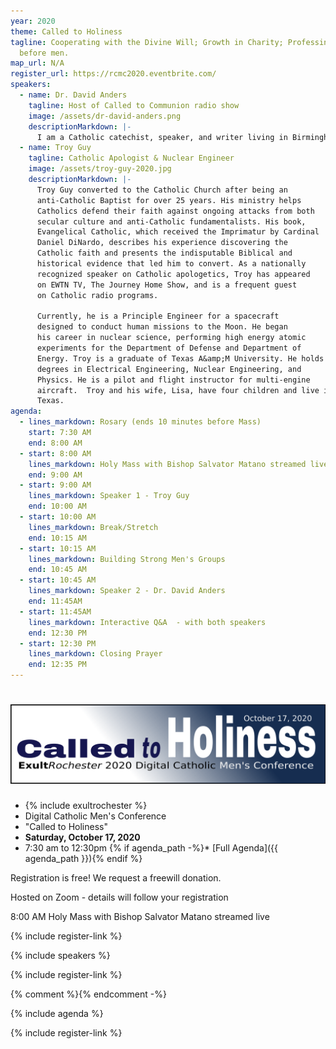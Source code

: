 ```yaml
---
year: 2020
theme: Called to Holiness
tagline: Cooperating with the Divine Will; Growth in Charity; Professing Christ
  before men.
map_url: N/A
register_url: https://rcmc2020.eventbrite.com/
speakers:
  - name: Dr. David Anders
    tagline: Host of Called to Communion radio show
    image: /assets/dr-david-anders.png
    descriptionMarkdown: |-
      I am a Catholic catechist, speaker, and writer living in Birmingham, Alabama. I also host the EWTN Radio Program Called to Communion.  I grew up in the Presbyterian Church (PCA) and attended a Protestant college and seminary. During my Ph.D. studies in Reformation History, I became persuaded of the truth of the Catholic Faith. (Read about it here.) I entered the Church in 2003, along with my wonderful wife, Jill, and my (now) five children. I speak at conferences, parishes, debates, and other venues.
  - name: Troy Guy
    tagline: Catholic Apologist & Nuclear Engineer
    image: /assets/troy-guy-2020.jpg
    descriptionMarkdown: |-
      Troy Guy converted to the Catholic Church after being an
      anti-Catholic Baptist for over 25 years. His ministry helps
      Catholics defend their faith against ongoing attacks from both
      secular culture and anti-Catholic fundamentalists. His book,
      Evangelical Catholic, which received the Imprimatur by Cardinal
      Daniel DiNardo, describes his experience discovering the
      Catholic faith and presents the indisputable Biblical and
      historical evidence that led him to convert. As a nationally
      recognized speaker on Catholic apologetics, Troy has appeared
      on EWTN TV, The Journey Home Show, and is a frequent guest
      on Catholic radio programs.

      Currently, he is a Principle Engineer for a spacecraft
      designed to conduct human missions to the Moon. He began
      his career in nuclear science, performing high energy atomic
      experiments for the Department of Defense and Department of
      Energy. Troy is a graduate of Texas A&amp;M University. He holds
      degrees in Electrical Engineering, Nuclear Engineering, and
      Physics. He is a pilot and flight instructor for multi-engine
      aircraft.  Troy and his wife, Lisa, have four children and live in
      Texas.
agenda:
  - lines_markdown: Rosary (ends 10 minutes before Mass)
    start: 7:30 AM
    end: 8:00 AM
  - start: 8:00 AM
    lines_markdown: Holy Mass with Bishop Salvator Matano streamed live 
    end: 9:00 AM
  - start: 9:00 AM
    lines_markdown: Speaker 1 - Troy Guy
    end: 10:00 AM
  - start: 10:00 AM
    lines_markdown: Break/Stretch
    end: 10:15 AM
  - start: 10:15 AM
    lines_markdown: Building Strong Men's Groups
    end: 10:45 AM
  - start: 10:45 AM
    lines_markdown: Speaker 2 - Dr. David Anders
    end: 11:45AM
  - start: 11:45AM
    lines_markdown: Interactive Q&A  - with both speakers
    end: 12:30 PM
  - start: 12:30 PM
    lines_markdown: Closing Prayer
    end: 12:35 PM
---
```




<h1 class="conference-title">
  <img src="/assets/2020-called-to-holiness-blue.png"
    alt="{{ theme }} - 2020 Rochester Catholic Men's Conference"
    title="{{ theme }} - 2020 Rochester Catholic Men's Conference"
  />
</h1>

<div class="text-center no-bullets">

* {% include exultrochester %}
* Digital Catholic Men's Conference
* "Called to Holiness"
* **Saturday, October 17, 2020**
* 7:30 am to 12:30pm
{% if agenda_path -%}* [Full Agenda]({{ agenda_path }})\{% endif %}

</div>

Registration is free!  We request a freewill donation.

Hosted on Zoom - details will follow your registration

8:00 AM Holy Mass with Bishop Salvator Matano streamed live 

{% include register-link %}

{% include speakers %}

{% include register-link %}

{% comment %}<Promos items={DATA.promos} />{% endcomment -%}

{% include agenda %}

{% include register-link %}